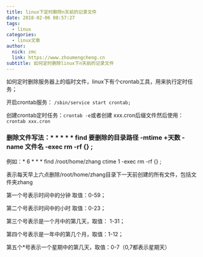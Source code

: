 ```yaml
---
title: linux下定时删除n天前的记录文件
date: 2018-02-06 08:57:27
tags:
  - linux
categories:
  - linux文章
author:
  nick: zmc
  link: https://www.zhoumengcheng.cn
subtitle: 如何定时删除linux下n天前的记录文件
---
```


如何定时删除服务器上的临时文件，linux下有个crontab工具，用来执行定时任务；

开启crontab服务： ``/sbin/service start crontab;``

创建crontab定时任务：``crontab -e``或者创建 xxx.cron后缀文件然后使用：``crontab xxx.cron``

### 删除文件写法：* * * * * find 要删除的目录路径 -mtime +天数 -name 文件名 -exec rm -rf {} \;

例如：* 6 * * * find /root/home/zhang ctime 1 -exec rm -rf {} \;

表示每天早上六点删除/root/home/zhang目录下一天前创建的所有文件，包括文件夹zhang

第一个号表示时间中的分钟 取值：0-59；

第二个号表示时间中的小时 取值：0-23；

第三个号表示是一个月中的第几天，取值： 1-31；

第四个号表示是一年中的第几个月，取值：1-12；

第五个*号表示一个星期中的第几天，取值：0-7（0,7都表示星期天）

